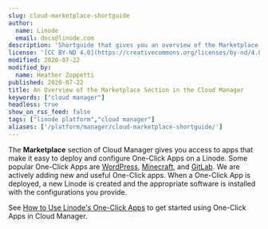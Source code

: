 ```yaml
---
slug: cloud-marketplace-shortguide
author:
  name: Linode
  email: docs@linode.com
description: 'Shortguide that gives you an overview of the Marketplace section of the Cloud Manager.'
license: '[CC BY-ND 4.0](https://creativecommons.org/licenses/by-nd/4.0)'
modified: 2020-07-22
modified_by:
  name: Heather Zoppetti
published: 2020-07-22
title: An Overview of the Marketplace Section in the Cloud Manager
keywords: ["cloud manager"]
headless: true
show_on_rss_feed: false
tags: ["linode platform","cloud manager"]
aliases: ['/platform/manager/cloud-marketplace-shortguide/']
---
```


The **Marketplace** section of Cloud Manager gives you access to apps that make it easy to deploy and configure One-Click Apps on a Linode. Some popular One-Click Apps are [WordPress](/docs/platform/one-click/deploying-wordpress-with-one-click-apps/), [Minecraft](/docs/platform/one-click/deploying-minecraft-with-one-click-apps/), and [GitLab](/docs/platform/one-click/deploy-gitlab-with-one-click-apps/). We are actively adding new and useful One-Click apps. When a One-Click App is deployed, a new Linode is created and the appropriate software is installed with the configurations you provide.

See [How to Use Linode's One-Click Apps](/docs/platform/one-click/how-to-use-one-click-apps-at-linode/) to get started using One-Click Apps in Cloud Manager.
